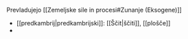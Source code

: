 Prevladujejo [[Zemeljske sile in procesi#Zunanje (Eksogene)]] 
- [[predkambrij|predkambrijski]]: [[Ščit|ščiti]], [[plošče]]
- 